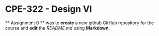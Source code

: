 # CPE-322 - Design VI

** Assignment 0 ** was to **create** a new ~~github~~ GitHub repository for the course and **edit** the *README.md* using **Markdown**. 
